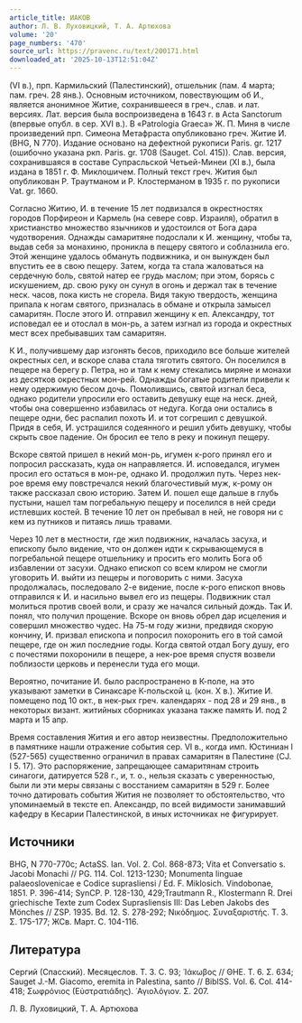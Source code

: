 ```yaml
---
article_title: ИАКОВ
author: Л. В. Луховицкий, Т. А. Артюхова
volume: '20'
page_numbers: '470'
source_url: https://pravenc.ru/text/200171.html
downloaded_at: '2025-10-13T12:51:04Z'
---
```


(VI в.), прп. Кармильский (Палестинский), отшельник (пам. 4 марта; пам. греч. 28 янв.). Основным источником, повествующим об И., является анонимное Житие, сохранившееся в греч., слав. и лат. версиях. Лат. версия была воспроизведена в 1643 г. в Acta Sanctorum (впервые опубл. в сер. XVI в.). В «Patrologia Graeca» Ж. П. Миня в числе произведений прп. Симеона Метафраста опубликовано греч. Житие И. (BHG, N 770). Издание основано на дефектной рукописи Paris. gr. 1217 (ошибочно указана ркп. Paris. gr. 1708 (Sauget. Col. 415)). Слав. версия, сохранившаяся в составе Супрасльской Четьей-Минеи (XI в.), была издана в 1851 г. Ф. Миклошичем. Полный текст греч. Жития был опубликован Р. Траутманом и Р. Клостерманом в 1935 г. по рукописи Vat. gr. 1660.

Согласно Житию, И. в течение 15 лет подвизался в окрестностях городов Порфиреон и Кармель (на севере совр. Израиля), обратил в христианство множество язычников и удостоился от Бога дара чудотворения. Однажды самаритяне подослали к И. женщину, чтобы та, выдав себя за монахиню, проникла в пещеру святого и соблазнила его. Этой женщине удалось обмануть подвижника, и он вынужден был впустить ее в свою пещеру. Затем, когда та стала жаловаться на сердечную боль, святой натер ее грудь маслом; при этом, борясь с искушением, др. свою руку он сунул в огонь и держал так в течение неск. часов, пока кисть не сгорела. Видя такую твердость, женщина припала к ногам святого, призналась в обмане и открыла замысел самаритян. После этого И. отправил женщину к еп. Александру, тот исповедал ее и отослал в мон-рь, а затем изгнал из города и окрестных мест всех пребывавших там самаритян.

К И., получившему дар изгонять бесов, приходило все больше жителей окрестных сел, и вскоре слава стала тяготить святого. Он поселился в пещере на берегу р. Петра, но и там к нему стекались миряне и монахи из десятков окрестных мон-рей. Однажды богатые родители привели к нему одержимую бесом дочь. Помолившись, святой изгнал беса, однако родители упросили его оставить девушку еще на неск. дней, чтобы она совершенно избавилась от недуга. Когда они остались в пещере одни, бес распалил похоть И. и тот согрешил с девушкой. Придя в себя, И. устрашился содеянного и решил убить девушку, чтобы скрыть свое падение. Он бросил ее тело в реку и покинул пещеру.

Вскоре святой пришел в некий мон-рь, игумен к-рого принял его и попросил рассказать, куда он направляется. И. исповедался, игумен просил его остаться в мон-ре, однако И. продолжил путь. Через нек-рое время ему повстречался некий благочестивый муж, к-рому он также рассказал свою историю. Затем И. пошел еще дальше в глубь пустыни, нашел там погребальную пещеру и поселился в ней среди истлевших костей. В течение 10 лет он пребывал в ней, не говоря ни с кем из путников и питаясь лишь травами.

Через 10 лет в местности, где жил подвижник, началась засуха, и епископу было видение, что он должен идти к скрывающемуся в погребальной пещере отшельнику и просить его молить Бога об избавлении от засухи. Однако епископ со всем клиром не смогли уговорить И. выйти из пещеры и поговорить с ними. Засуха продолжалась, последовало 2-е видение, после к-рого епископ вновь отправился к И. и насильно вывел его из пещеры. Подвижник стал молиться против своей воли, и сразу же начался сильный дождь. Так И. понял, что получил прощение. Вскоре он вновь обрел дар исцеления и совершил множество чудес. На 75-м году жизни, предвидя скорую кончину, И. призвал епископа и попросил похоронить его в той самой пещере, где он жил последние годы. Когда святой отдал Богу душу, его с почестями похоронили в пещере, а нек-рое время спустя возвели поблизости церковь и перенесли туда его мощи.

Вероятно, почитание И. было распространено в К-поле, на это указывают заметки в Синаксаре К-польской ц. (кон. X в.). Житие И. помещено под 10 окт., в нек-рых греч. календарях - под 28 и 29 янв., в некоторых визант. житийных сборниках указана также память И. под 2 марта и 15 апр.

Время составления Жития и его автор неизвестны. Предположительно в памятнике нашли отражение события сер. VI в., когда имп. Юстиниан I (527-565) существенно ограничил в правах самаритян в Палестине (CJ. I 5. 17). Это распоряжение, запрещающее самаритянам строить синагоги, датируется 528 г., и, т. о., нельзя сказать с уверенностью, были ли эти меры связаны с восстанием самаритян в 529 г. Более точно датировать события Жития не позволяет то обстоятельство, что упоминаемый в тексте еп. Александр, по всей видимости занимавший кафедру в Кесарии Палестинской, в иных источниках не фигурирует.

## Источники

BHG, N 770-770c; ActaSS. Ian. Vol. 2. Col. 868-873; Vita et Conversatio s. Jacobi Monachi // PG. 114. Col. 1213-1230; Monumenta linguae palaeoslovenicae e Codice suprasliensi / Ed. F. Miklosich. Vindobonae, 1851. P. 396-414; SynCP. P. 128-130, 429;Trautmann R., Klostermann R. Drei griechische Texte zum Codex Suprasliensis III: Das Leben Jakobs des Mönches // ZSP. 1935. Bd. 12. S. 278-292; Νικόδημος. Συναξαριστής. Τ. 3. Σ. 175-177; ЖСв. Март. С. 104-116.

## Литература

Сергий (Спасский). Месяцеслов. Т. 3. С. 93; ᾿Ιάκωβος // ΘΗΕ. Τ. 6. Σ. 634; Sauget J.-M. Giacomo, eremita in Palestina, santo // BiblSS. Vol. 6. Col. 414-418; Σωφρόνιος (Εὐστρατιάδης). ῾Αγιολόγιον. Σ. 207.

Л. В. Луховицкий, Т. А. Артюхова
